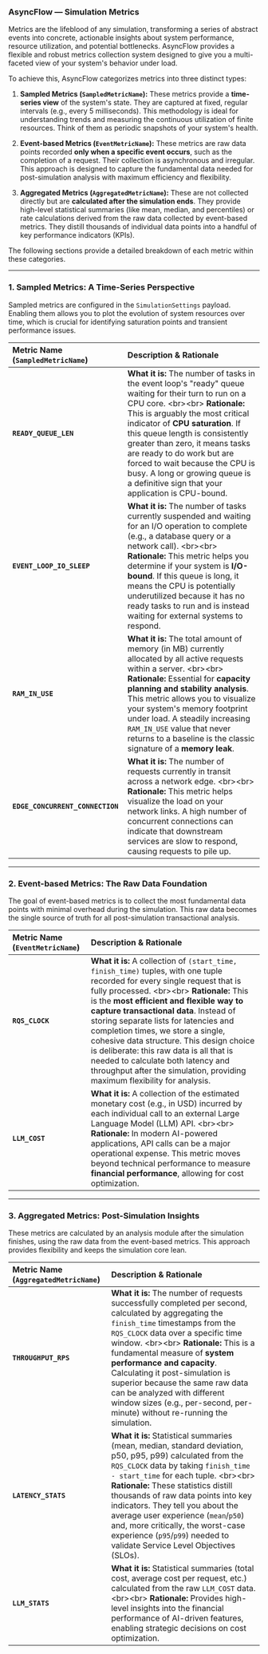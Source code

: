 ### **AsyncFlow — Simulation Metrics**

Metrics are the lifeblood of any simulation, transforming a series of abstract events into concrete, actionable insights about system performance, resource utilization, and potential bottlenecks. AsyncFlow provides a flexible and robust metrics collection system designed to give you a multi-faceted view of your system's behavior under load.

To achieve this, AsyncFlow categorizes metrics into three distinct types:

1.  **Sampled Metrics (`SampledMetricName`):** These metrics provide a **time-series view** of the system's state. They are captured at fixed, regular intervals (e.g., every 5 milliseconds). This methodology is ideal for understanding trends and measuring the continuous utilization of finite resources. Think of them as periodic snapshots of your system's health.

2.  **Event-based Metrics (`EventMetricName`):** These metrics are raw data points recorded **only when a specific event occurs**, such as the completion of a request. Their collection is asynchronous and irregular. This approach is designed to capture the fundamental data needed for post-simulation analysis with maximum efficiency and flexibility.

3.  **Aggregated Metrics (`AggregatedMetricName`):** These are not collected directly but are **calculated after the simulation ends**. They provide high-level statistical summaries (like mean, median, and percentiles) or rate calculations derived from the raw data collected by event-based metrics. They distill thousands of individual data points into a handful of key performance indicators (KPIs).

The following sections provide a detailed breakdown of each metric within these categories.

-----

### **1. Sampled Metrics: A Time-Series Perspective**

Sampled metrics are configured in the `SimulationSettings` payload. Enabling them allows you to plot the evolution of system resources over time, which is crucial for identifying saturation points and transient performance issues.

| Metric Name (`SampledMetricName`) | Description & Rationale |
| :--- | :--- |
| **`READY_QUEUE_LEN`** | **What it is:** The number of tasks in the event loop's "ready" queue waiting for their turn to run on a CPU core. \<br\>\<br\> **Rationale:** This is arguably the most critical indicator of **CPU saturation**. If this queue length is consistently greater than zero, it means tasks are ready to do work but are forced to wait because the CPU is busy. A long or growing queue is a definitive sign that your application is CPU-bound. |
| **`EVENT_LOOP_IO_SLEEP`** | **What it is:** The number of tasks currently suspended and waiting for an I/O operation to complete (e.g., a database query or a network call). \<br\>\<br\> **Rationale:** This metric helps you determine if your system is **I/O-bound**. If this queue is long, it means the CPU is potentially underutilized because it has no ready tasks to run and is instead waiting for external systems to respond. |
| **`RAM_IN_USE`** | **What it is:** The total amount of memory (in MB) currently allocated by all active requests within a server. \<br\>\<br\> **Rationale:** Essential for **capacity planning and stability analysis**. This metric allows you to visualize your system's memory footprint under load. A steadily increasing `RAM_IN_USE` value that never returns to a baseline is the classic signature of a **memory leak**. |
| **`EDGE_CONCURRENT_CONNECTION`** | **What it is:** The number of requests currently in transit across a network edge. \<br\>\<br\> **Rationale:** This metric helps visualize the load on your network links. A high number of concurrent connections can indicate that downstream services are slow to respond, causing requests to pile up. |

-----

### **2. Event-based Metrics: The Raw Data Foundation**

The goal of event-based metrics is to collect the most fundamental data points with minimal overhead during the simulation. This raw data becomes the single source of truth for all post-simulation transactional analysis.

| Metric Name (`EventMetricName`) | Description & Rationale |
| :--- | :--- |
| **`RQS_CLOCK`** | **What it is:** A collection of `(start_time, finish_time)` tuples, with one tuple recorded for every single request that is fully processed. \<br\>\<br\> **Rationale:** This is the **most efficient and flexible way to capture transactional data**. Instead of storing separate lists for latencies and completion times, we store a single, cohesive data structure. This design choice is deliberate: this raw data is all that is needed to calculate both latency and throughput after the simulation, providing maximum flexibility for analysis. |
| **`LLM_COST`** | **What it is:** A collection of the estimated monetary cost (e.g., in USD) incurred by each individual call to an external Large Language Model (LLM) API. \<br\>\<br\> **Rationale:** In modern AI-powered applications, API calls can be a major operational expense. This metric moves beyond technical performance to measure **financial performance**, allowing for cost optimization. |

-----

### **3. Aggregated Metrics: Post-Simulation Insights**

These metrics are calculated by an analysis module after the simulation finishes, using the raw data from the event-based metrics. This approach provides flexibility and keeps the simulation core lean.

| Metric Name (`AggregatedMetricName`) | Description & Rationale |
| :--- | :--- |
| **`THROUGHPUT_RPS`** | **What it is:** The number of requests successfully completed per second, calculated by aggregating the `finish_time` timestamps from the `RQS_CLOCK` data over a specific time window. \<br\>\<br\> **Rationale:** This is a fundamental measure of **system performance and capacity**. Calculating it post-simulation is superior because the same raw data can be analyzed with different window sizes (e.g., per-second, per-minute) without re-running the simulation. |
| **`LATENCY_STATS`** | **What it is:** Statistical summaries (mean, median, standard deviation, p50, p95, p99) calculated from the `RQS_CLOCK` data by taking `finish_time - start_time` for each tuple. \<br\>\<br\> **Rationale:** These statistics distill thousands of raw data points into key indicators. They tell you about the average user experience (`mean`/`p50`) and, more critically, the worst-case experience (`p95`/`p99`) needed to validate Service Level Objectives (SLOs). |
| **`LLM_STATS`** | **What it is:** Statistical summaries (total cost, average cost per request, etc.) calculated from the raw `LLM_COST` data. \<br\>\<br\> **Rationale:** Provides high-level insights into the financial performance of AI-driven features, enabling strategic decisions on cost optimization. |